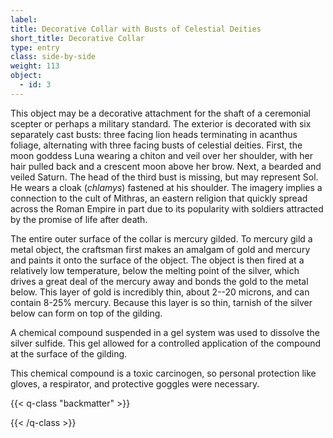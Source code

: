 ```yaml
---
label: 
title: Decorative Collar with Busts of Celestial Deities
short_title: Decorative Collar
type: entry
class: side-by-side
weight: 113
object:
  - id: 3
---
```


This object may be a decorative attachment for the shaft of a ceremonial
scepter or perhaps a military standard. The exterior is decorated with
six separately cast busts: three facing lion heads terminating in
acanthus foliage, alternating with three facing busts of celestial
deities. First, the moon goddess Luna wearing a chiton and veil over her
shoulder, with her hair pulled back and a crescent moon above her brow.
Next, a bearded and veiled Saturn. The head of the third bust is
missing, but may represent Sol. He wears a cloak (*chlamys*) fastened at
his shoulder. The imagery implies a connection to the cult of Mithras,
an eastern religion that quickly spread across the Roman Empire in part
due to its popularity with soldiers attracted by the promise of life
after death.

The entire outer surface of the collar is mercury gilded. To mercury
gild a metal object, the craftsman first makes an amalgam of gold and
mercury and paints it onto the surface of the object. The object is then
fired at a relatively low temperature, below the melting point of the
silver, which drives a great deal of the mercury away and bonds the gold
to the metal below. This layer of gold is incredibly thin, about 2--20
microns, and can contain 8-25% mercury. Because this layer is so thin,
tarnish of the silver below can form on top of the gilding.

A chemical compound suspended in a gel system was used to dissolve the
silver sulfide. This gel allowed for a controlled application of the
compound at the surface of the gilding.

This chemical compound is a toxic carcinogen, so personal protection
like gloves, a respirator, and protective goggles were necessary.

{{< q-class "backmatter" >}}

{{< /q-class >}}

